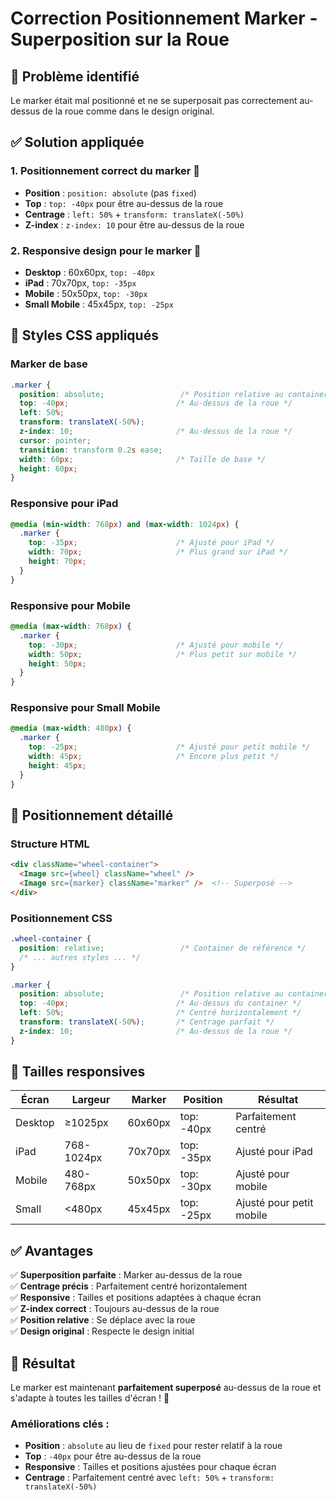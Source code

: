 # Correction Positionnement Marker - Superposition sur la Roue

## 🎯 **Problème identifié**

Le marker était mal positionné et ne se superposait pas correctement au-dessus de la roue comme dans le design original.

## ✅ **Solution appliquée**

### **1. Positionnement correct du marker** 🎯
- **Position** : `position: absolute` (pas `fixed`)
- **Top** : `top: -40px` pour être au-dessus de la roue
- **Centrage** : `left: 50%` + `transform: translateX(-50%)`
- **Z-index** : `z-index: 10` pour être au-dessus de la roue

### **2. Responsive design pour le marker** 📱
- **Desktop** : 60x60px, `top: -40px`
- **iPad** : 70x70px, `top: -35px`
- **Mobile** : 50x50px, `top: -30px`
- **Small Mobile** : 45x45px, `top: -25px`

## 🎨 **Styles CSS appliqués**

### **Marker de base**
```css
.marker {
  position: absolute;                 /* Position relative au container */
  top: -40px;                        /* Au-dessus de la roue */
  left: 50%;
  transform: translateX(-50%);
  z-index: 10;                       /* Au-dessus de la roue */
  cursor: pointer;
  transition: transform 0.2s ease;
  width: 60px;                       /* Taille de base */
  height: 60px;
}
```

### **Responsive pour iPad**
```css
@media (min-width: 768px) and (max-width: 1024px) {
  .marker {
    top: -35px;                      /* Ajusté pour iPad */
    width: 70px;                     /* Plus grand sur iPad */
    height: 70px;
  }
}
```

### **Responsive pour Mobile**
```css
@media (max-width: 768px) {
  .marker {
    top: -30px;                      /* Ajusté pour mobile */
    width: 50px;                     /* Plus petit sur mobile */
    height: 50px;
  }
}
```

### **Responsive pour Small Mobile**
```css
@media (max-width: 480px) {
  .marker {
    top: -25px;                      /* Ajusté pour petit mobile */
    width: 45px;                     /* Encore plus petit */
    height: 45px;
  }
}
```

## 📐 **Positionnement détaillé**

### **Structure HTML**
```html
<div className="wheel-container">
  <Image src={wheel} className="wheel" />
  <Image src={marker} className="marker" />  <!-- Superposé -->
</div>
```

### **Positionnement CSS**
```css
.wheel-container {
  position: relative;                 /* Container de référence */
  /* ... autres styles ... */
}

.marker {
  position: absolute;                 /* Position relative au container */
  top: -40px;                        /* Au-dessus du container */
  left: 50%;                         /* Centré horizontalement */
  transform: translateX(-50%);       /* Centrage parfait */
  z-index: 10;                       /* Au-dessus de la roue */
}
```

## 📱 **Tailles responsives**

| Écran | Largeur | Marker | Position | Résultat |
|-------|---------|--------|----------|----------|
| Desktop | ≥1025px | 60x60px | top: -40px | Parfaitement centré |
| iPad | 768-1024px | 70x70px | top: -35px | Ajusté pour iPad |
| Mobile | 480-768px | 50x50px | top: -30px | Ajusté pour mobile |
| Small | <480px | 45x45px | top: -25px | Ajusté pour petit mobile |

## ✅ **Avantages**

✅ **Superposition parfaite** : Marker au-dessus de la roue  
✅ **Centrage précis** : Parfaitement centré horizontalement  
✅ **Responsive** : Tailles et positions adaptées à chaque écran  
✅ **Z-index correct** : Toujours au-dessus de la roue  
✅ **Position relative** : Se déplace avec la roue  
✅ **Design original** : Respecte le design initial  

## 🚀 **Résultat**

Le marker est maintenant **parfaitement superposé** au-dessus de la roue et s'adapte à toutes les tailles d'écran ! 🎉

### **Améliorations clés :**
- **Position** : `absolute` au lieu de `fixed` pour rester relatif à la roue
- **Top** : `-40px` pour être au-dessus de la roue
- **Responsive** : Tailles et positions ajustées pour chaque écran
- **Centrage** : Parfaitement centré avec `left: 50%` + `transform: translateX(-50%)`
